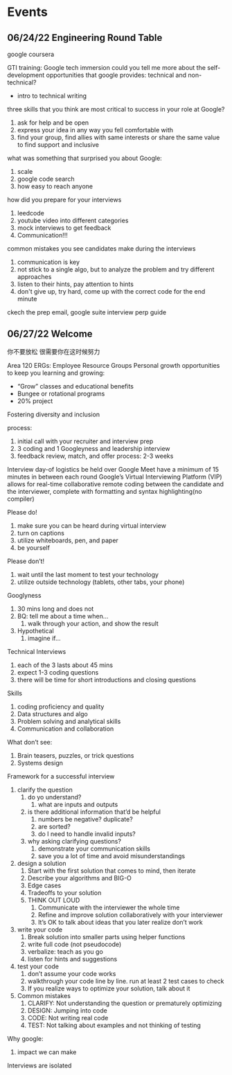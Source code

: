 # Events

## 06/24/22 Engineering Round Table

google coursera

GTI training: Google tech immersion
could you tell me more about the self-development opportunities that google provides: technical and non-technical?

- intro to technical writing

three skills that you think are most critical to success in your role at Google?

1. ask for help and be open
2. express your idea in any way you fell comfortable with
3. find your group, find allies with same interests or share the same value to find support and inclusive

what was something that surprised you about Google:

1. scale
2. google code search
3. how easy to reach anyone

how did you prepare for your interviews

1. leedcode
2. youtube video into different categories
3. mock interviews to get feedback
4. Communication!!!

common mistakes you see candidates make during the interviews

1. communication is key
2. not stick to a single algo, but to analyze the problem and try different approaches
3. listen to their hints, pay attention to hints
4. don't give up, try hard, come up with the correct code for the end minute

ckech the prep email, google suite interview perp guide

## 06/27/22 Welcome

你不要放松 很需要你在这时候努力

Area 120
ERGs: Employee Resource Groups
Personal growth opportunities to keep you learning and growing:

- “Grow” classes and educational benefits
- Bungee or rotational programs
- 20% project

Fostering diversity and inclusion

process:

1. initial call with your recruiter and interview prep
2. 3 coding and 1 Googleyness and leadership interview
3. feedback review, match, and offer process: 2-3 weeks

Interview day-of logistics
be held over Google Meet
have a minimum of 15 minutes in between each round
Google’s Virtual Interviewing Platform (VIP) allows for real-time collaborative remote coding between the candidate and the interviewer, complete with formatting and syntax highlighting(no compiler)

Please do!

1. make sure you can be heard during virtual interview
2. turn on captions
3. utilize whiteboards, pen, and paper
4. be yourself

Please don’t!

1. wait until the last moment to test your technology
2. utilize outside technology (tablets, other tabs, your phone)

Googlyness

1. 30 mins long and does not
2. BQ: tell me about a time when…
    1. walk through your action, and show the result
3. Hypothetical
    1. imagine if…

Technical Interviews

1. each of the 3 lasts about 45 mins
2. expect 1-3 coding questions
3. there will be time for short introductions and closing questions

Skills

1. coding proficiency and quality
2. Data structures and algo
3. Problem solving and analytical skills
4. Communication and collaboration

What don’t see:

1. Brain teasers, puzzles, or trick questions
2. Systems design

Framework for a successful interview

1. clarify the question
    1. do yo understand?
        1. what are inputs and outputs
    2. is there additional information that’d be helpful
        1. numbers be negative? duplicate?
        2. are sorted?
        3. do I need to handle invalid inputs?
    3. why asking clarifying questions?
        1. demonstrate your communication skills
        2. save you a lot of time and avoid misunderstandings
2. design a solution
    1. Start with the first solution that comes to mind, then iterate
    2. Describe your algorithms and BIG-O
    3. Edge cases
    4. Tradeoffs to your solution
    5. THINK OUT LOUD
        1. Communicate with the interviewer the whole time
        2. Refine and improve solution collaboratively with your interviewer
        3. It’s OK to talk about ideas that you later realize don’t work
3. write your code
    1. Break solution into smaller parts using helper functions
    2. write full code (not pseudocode)
    3. verbalize: teach as you go
    4. listen for hints and suggestions
4. test your code
    1. don’t assume your code works
    2. walkthrough your code line by line. run at least 2 test cases to check
    3. If you realize ways to optimize your solution, talk about it
5. Common mistakes
    1. CLARIFY: Not understanding the question or prematurely optimizing
    2. DESIGN: Jumping into code
    3. CODE: Not writing real code
    4. TEST: Not talking about examples and not thinking of testing

Why google:

1. impact we can make

Interviews are isolated
